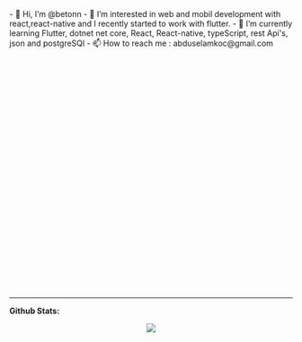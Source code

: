<div style="background-image: url('https://raw.githubusercontent.com/betonn/betonn/main/profile_pic.png'); height: 500px; background-size: cover;">- 👋 Hi, I’m @betonn
- 👀 I’m interested in web and mobil development with react,react-native and I recently started to work with flutter. 
- 🌱 I’m currently learning Flutter, dotnet net core, React, React-native, typeScript, rest Api's, json and postgreSQl 
- 📫 How to reach me : abduselamkoc@gmail.com

<!---
betonn/betonn is a ✨ special ✨ repository because its `README.md` (this file) appears on your GitHub profile.
You can click the Preview link to take a look at your changes.
--->
</div>


 ---
 
**Github Stats:**

<p align="center">
  
  <img src="https://github-readme-stats.vercel.app/api?username=betonn&&show_icons=true&title_color=ffffff&icon_color=bb2acf&text_color=daf7dc&bg_color=151515">

</p>
